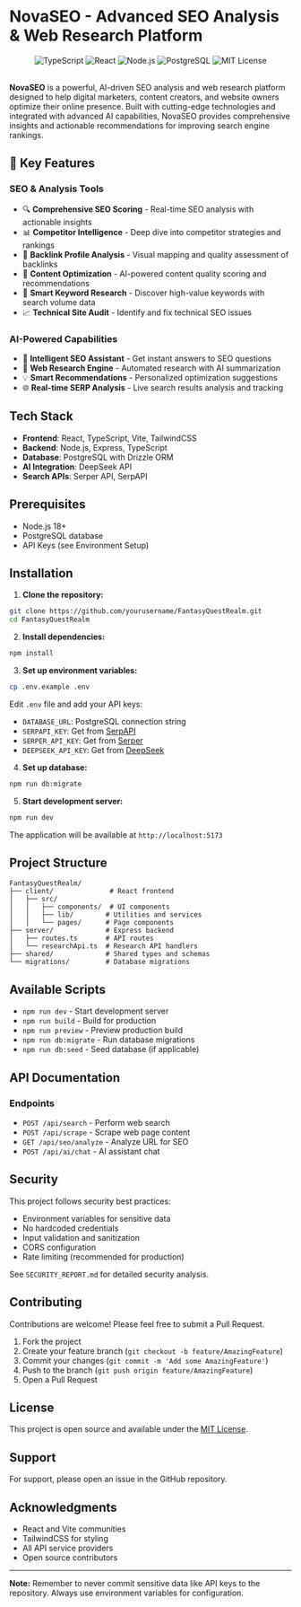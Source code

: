 # NovaSEO - Advanced SEO Analysis & Web Research Platform

<div align="center">
  <img src="https://img.shields.io/badge/TypeScript-007ACC?style=for-the-badge&logo=typescript&logoColor=white" alt="TypeScript" />
  <img src="https://img.shields.io/badge/React-20232A?style=for-the-badge&logo=react&logoColor=61DAFB" alt="React" />
  <img src="https://img.shields.io/badge/Node.js-43853D?style=for-the-badge&logo=node.js&logoColor=white" alt="Node.js" />
  <img src="https://img.shields.io/badge/PostgreSQL-316192?style=for-the-badge&logo=postgresql&logoColor=white" alt="PostgreSQL" />
  <img src="https://img.shields.io/badge/License-MIT-yellow.svg?style=for-the-badge" alt="MIT License" />
</div>

<br />

**NovaSEO** is a powerful, AI-driven SEO analysis and web research platform designed to help digital marketers, content creators, and website owners optimize their online presence. Built with cutting-edge technologies and integrated with advanced AI capabilities, NovaSEO provides comprehensive insights and actionable recommendations for improving search engine rankings.

## 🌟 Key Features

### SEO & Analysis Tools
- 🔍 **Comprehensive SEO Scoring** - Real-time SEO analysis with actionable insights
- 📊 **Competitor Intelligence** - Deep dive into competitor strategies and rankings
- 🔗 **Backlink Profile Analysis** - Visual mapping and quality assessment of backlinks
- 📝 **Content Optimization** - AI-powered content quality scoring and recommendations
- 🎯 **Smart Keyword Research** - Discover high-value keywords with search volume data
- 📈 **Technical Site Audit** - Identify and fix technical SEO issues

### AI-Powered Capabilities
- 🤖 **Intelligent SEO Assistant** - Get instant answers to SEO questions
- 🔬 **Web Research Engine** - Automated research with AI summarization
- 💡 **Smart Recommendations** - Personalized optimization suggestions
- 🌐 **Real-time SERP Analysis** - Live search results analysis and tracking

## Tech Stack

- **Frontend**: React, TypeScript, Vite, TailwindCSS
- **Backend**: Node.js, Express, TypeScript
- **Database**: PostgreSQL with Drizzle ORM
- **AI Integration**: DeepSeek API
- **Search APIs**: Serper API, SerpAPI

## Prerequisites

- Node.js 18+ 
- PostgreSQL database
- API Keys (see Environment Setup)

## Installation

1. **Clone the repository:**
```bash
git clone https://github.com/yourusername/FantasyQuestRealm.git
cd FantasyQuestRealm
```

2. **Install dependencies:**
```bash
npm install
```

3. **Set up environment variables:**
```bash
cp .env.example .env
```

Edit `.env` file and add your API keys:
- `DATABASE_URL`: PostgreSQL connection string
- `SERPAPI_KEY`: Get from [SerpAPI](https://serpapi.com/)
- `SERPER_API_KEY`: Get from [Serper](https://serper.dev/)
- `DEEPSEEK_API_KEY`: Get from [DeepSeek](https://www.deepseek.com/)

4. **Set up database:**
```bash
npm run db:migrate
```

5. **Start development server:**
```bash
npm run dev
```

The application will be available at `http://localhost:5173`

## Project Structure

```
FantasyQuestRealm/
├── client/              # React frontend
│   ├── src/
│   │   ├── components/  # UI components
│   │   ├── lib/        # Utilities and services
│   │   └── pages/      # Page components
├── server/             # Express backend
│   ├── routes.ts       # API routes
│   └── researchApi.ts  # Research API handlers
├── shared/             # Shared types and schemas
└── migrations/         # Database migrations
```

## Available Scripts

- `npm run dev` - Start development server
- `npm run build` - Build for production
- `npm run preview` - Preview production build
- `npm run db:migrate` - Run database migrations
- `npm run db:seed` - Seed database (if applicable)

## API Documentation

### Endpoints

- `POST /api/search` - Perform web search
- `POST /api/scrape` - Scrape web page content
- `GET /api/seo/analyze` - Analyze URL for SEO
- `POST /api/ai/chat` - AI assistant chat

## Security

This project follows security best practices:
- Environment variables for sensitive data
- No hardcoded credentials
- Input validation and sanitization
- CORS configuration
- Rate limiting (recommended for production)

See `SECURITY_REPORT.md` for detailed security analysis.

## Contributing

Contributions are welcome! Please feel free to submit a Pull Request.

1. Fork the project
2. Create your feature branch (`git checkout -b feature/AmazingFeature`)
3. Commit your changes (`git commit -m 'Add some AmazingFeature'`)
4. Push to the branch (`git push origin feature/AmazingFeature`)
5. Open a Pull Request

## License

This project is open source and available under the [MIT License](LICENSE).

## Support

For support, please open an issue in the GitHub repository.

## Acknowledgments

- React and Vite communities
- TailwindCSS for styling
- All API service providers
- Open source contributors

---

**Note:** Remember to never commit sensitive data like API keys to the repository. Always use environment variables for configuration.